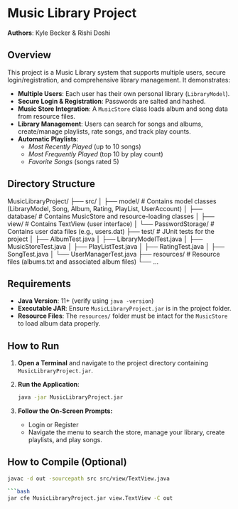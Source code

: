 # Music Library Project

**Authors**: Kyle Becker & Rishi Doshi

## Overview

This project is a Music Library system that supports multiple users, secure login/registration, and comprehensive library management. It demonstrates:

- **Multiple Users**: Each user has their own personal library (`LibraryModel`).
- **Secure Login & Registration**: Passwords are salted and hashed.
- **Music Store Integration**: A `MusicStore` class loads album and song data from resource files.
- **Library Management**: Users can search for songs and albums, create/manage playlists, rate songs, and track play counts.
- **Automatic Playlists**: 
  - *Most Recently Played* (up to 10 songs)
  - *Most Frequently Played* (top 10 by play count)
  - *Favorite Songs* (songs rated 5)

## Directory Structure
MusicLibraryProject/ 
├── src/ 
│    ├── model/ # Contains model classes (LibraryModel, Song, Album, Rating, PlayList, UserAccount) 
│    ├── database/ # Contains MusicStore and resource-loading classes 
│    ├── view/ # Contains TextView (user interface) 
│    └── PasswordStorage/ # Contains user data files (e.g., users.dat) 
├── test/ # JUnit tests for the project 
│    ├── AlbumTest.java 
│    ├── LibraryModelTest.java 
│    ├── MusicStoreTest.java 
│    ├── PlayListTest.java 
│    ├── RatingTest.java 
│    ├── SongTest.java 
│    └── UserManagerTest.java 
├── resources/ # Resource files (albums.txt and associated album files) 
└── ...


## Requirements

- **Java Version**: 11+ (verify using `java -version`)
- **Executable JAR**: Ensure `MusicLibraryProject.jar` is in the project folder.
- **Resource Files**: The `resources/` folder must be intact for the `MusicStore` to load album data properly.

## How to Run

1. **Open a Terminal** and navigate to the project directory containing `MusicLibraryProject.jar`.

2. **Run the Application**:
   ```bash
   java -jar MusicLibraryProject.jar
   
3. **Follow the On-Screen Prompts:**
   - Login or Register
   - Navigate the menu to search the store, manage your library, create playlists, and play songs.

## How to Compile (Optional)
   ```bash
   javac -d out -sourcepath src src/view/TextView.java

  ```bash
   jar cfe MusicLibraryProject.jar view.TextView -C out
